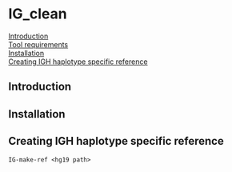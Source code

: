 # IG_clean

[Introduction](#introduction)  
[Tool requirements](#tool-requirements)  
[Installation](#installation)  
[Creating IGH haplotype specific reference](#creating-igh-haplotype-specific-reference)

## Introduction
## Installation
## Creating IGH haplotype specific reference
```
IG-make-ref <hg19 path>
```
